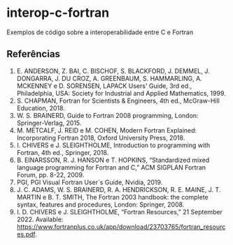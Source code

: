 # interop-c-fortran
Exemplos de código sobre a interoperabilidade entre C e Fortran

## Referências

1. E. ANDERSON, Z. BAI, C. BISCHOF, S. BLACKFORD, J. DEMMEL, J. DONGARRA, J. DU CROZ, A. GREENBAUM, S. HAMMARLING, A. MCKENNEY e D. SORENSEN, LAPACK Users' Guide, 3rd ed., Philadelphia, USA: Society for Industrial and Applied Mathematics, 1999. 
2. S. CHAPMAN, Fortran for Scientists & Engineers, 4th ed., McGraw-Hill Education, 2018. 
3. W. S. BRAINERD, Guide to Fortran 2008 programming, London: Springer-Verlag, 2015. 
4. M. METCALF, J. REID e M. COHEN, Modern Fortran Explained: Incorporating Fortran 2018, Oxford University Press, 2018. 
5. I. CHIVERS e J. SLEIGHTHOLME, Introduction to programming with Fortran, 4th ed., Springer, 2018. 
6. B. EINARSSON, R. J. HANSON e T. HOPKINS, “Standardized mixed language programming for Fortran and C,” ACM SIGPLAN Fortran Forum, pp. 8-22, 2009. 
7. PGI, PGI Visual Fortran User´s Guide, Nvidia, 2019. 
8. J. C. ADAMS, W. S. BRAINERD, R. A. HENDRICKSON, R. E. MAINE, J. T. MARTIN e B. T. SMITH, The Fortran 2003 handbook: the complete syntax, features and procedures, London: Springer, 2008. 
9. I. D. CHIVERS e J. SLEIGHTHOLME, “Fortran Resources,” 21 September 2022. Available: https://www.fortranplus.co.uk/app/download/23703765/fortran_resources.pdf.
